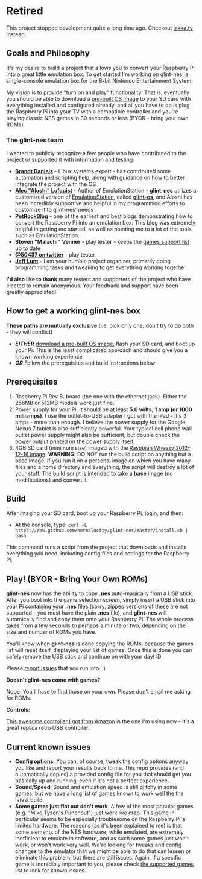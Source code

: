 # Retired

This project stopped development quite a long time ago. Checkout [lakka.tv](http://www.lakka.tv/) instead.

## Goals and Philosophy

It's my desire to build a project that allows you to convert your Raspberry Pi into a great little emulation box. To get started I'm working on glint-nes, a single-console emulation box for the 8-bit Nintendo Entertainment System.

My vision is to provide "turn on and play" functionality. That is, eventually you should be able to download a [pre-built OS image](http://karmanebula.com/glint-downloads/) to your SD card with everything installed and configured already, and all you have to do is plug the Raspberry Pi into your TV with a compatible controller and you're playing classic NES games in 30 seconds or less (BYOR - bring your own ROMs).

### The glint-nes team

I wanted to publicly recognize a few people who have contributed to the project or supported it with information and testing:

* **[Brandt Daniels](http://pomprocker.blogspot.com/)** - Linux systems expert - has contributed some automation and scripting help, along with guidance on how to better integrate the project with the OS
* **[Alec "Aloshi" Lofquist](http://www.aloshi.com/)** - Author of EmulationStation - **glint-nes** utilizes a customized version of [EmulationStation](https://github.com/Aloshi/EmulationStation), called **[glint-es](https://github.com/normalocity/glint-es)**, and Aloshi has been incredibly supportive and helpful in my programming efforts to customize it to glint-nes' needs
* **[PetRockBlog](http://petrockblog.wordpress.com/)** - one of the earliest and best blogs demonstrating how to convert the Raspberry Pi into an emulation box. This blog was extremely helpful in getting me started, as well as pointing me to a lot of the tools such as EmulationStation.
* **Steven "Malachi" Venner** - play tester - keeps the [games support list](http://karmanebula.com/game-support/) up to date
* **[@50437 on twitter](https://twitter.com/50437)** - play tester
* **[Jeff Lunt](http://jefflunt.com)** - I am your humble project organizer, primarily doing programming tasks and tweaking to get everything working together

**I'd also like to thank** many testers and supporters of the project who have elected to remain anonymous. Your feedback and support have been greatly appreciated!

## How to get a working glint-nes box

**These paths are mutually exclusive** (i.e. pick only one, don't try to do both - they will conflict)

* ***EITHER*** [download a pre-built OS image](http://karmanebula.com/glint-downloads/), flash your SD card, and boot up your Pi. This is the least complicated approach and should give you a known working experience
* ***OR*** Follow the prerequisites and build instructions below

## Prerequisites

1. Raspberry Pi Rev B. board (the one with the ethernet jack). Either the 256MB or 512MB models work just fine.
2. Power supply for your Pi. It should be at least **5.0 volts, 1 amp (or 1000 milliamps)**. I use the outlet-to-USB adapter I got with the iPad - it's 3 amps - more than enough. I believe the power supply for the Google Nexus 7 tablet is also sufficiently powerful. Your typical cell phone wall outlet power supply might also be sufficient, but double check the power output printed on the power supply itself.
4. 4GB SD card (minimum size) imaged with the [Raspbian Wheezy 2012-12-16 image](http://downloads.raspberrypi.org/images/raspbian/2012-12-16-wheezy-raspbian/2012-12-16-wheezy-raspbian.zip). **WARNING**: DO NOT run the build script on anything but a base image. If you run it on a personal image on which you have many files and a home directory and everything, the script will destroy a lot of your stuff. The build script is intended to take a **base** image (no modifications) and convert it.

## Build

After imaging your SD card, boot up your Raspberry Pi, login, and then:

* At the console, type: `curl -L https://raw.github.com/normalocity/glint-nes/master/install.sh | bash`

This command runs a script from the project that downloads and installs everything you need, including config files and settings for the Raspberry Pi.

## Play! (BYOR - Bring Your Own ROMs)

**glint-nes** now has the ability to copy **.nes** auto-magically from a USB stick. After you boot into the game selection screen, simply insert a USB stick into your Pi containing your **.nes** files (sorry, zipped versions of these are not supported - you must have the plain **.nes** file), and **glint-nes** will automically find and copy them onto your Raspberry Pi. The whole process takes from a few seconds to perhaps a minute or two, depending on the size and number of ROMs you have.

You'll know when **glint-nes** is done copying the ROMs, because the games list will reset itself, displaying your list of games. Once this is done you can safely remove the USB stick and continue on with your day! :D

Please [report issues](https://groups.google.com/forum/?hl=en&fromgroups=#!forum/glint-help) that you run into. :)

**Doesn't glint-nes come with games?**

Nope. You'll have to find those on your own. Please don't email me asking for ROMs.

**Controls:**

[This awesome controller I got from Amazon](http://www.amazon.com/gp/product/B00281PFQI) is the one I'm using now - it's a great replica retro USB controller.

## Current known issues

* **Config options**: You can, of course, tweak the config options anyway you like and report your results back to me. This repo provides (and automatically copies) a provided config file for you that should get you basically up and running, even if it's not a perfect experience.
* **Sound/Speed**: Sound and emulation speed is still glitchy in some games, but we have [a long list of games](http://karmanebula.com/game-support/) known to work well the the latest build.
* **Some games just flat out don't work**. A few of the most popular games (e.g. "Mike Tyson's Punchout") just work like crap. This game in particular seems to be especially troublesome on the Raspberry Pi's limited hardware. The reasons (as it's been explained to me) is that some elements of the NES hardware, while emulated, are extremely inefficient to emulate in software, and as such some games just won't work, or won't work very well. We're looking for tweaks and config changes to the emulator that we might be able to do that can lessen or eliminate this problem, but there are still issues. Again, if a specific game is incredibly important to you, please check [the supported games](http://karmanebula.com/game-support/) list to look for known issues.
